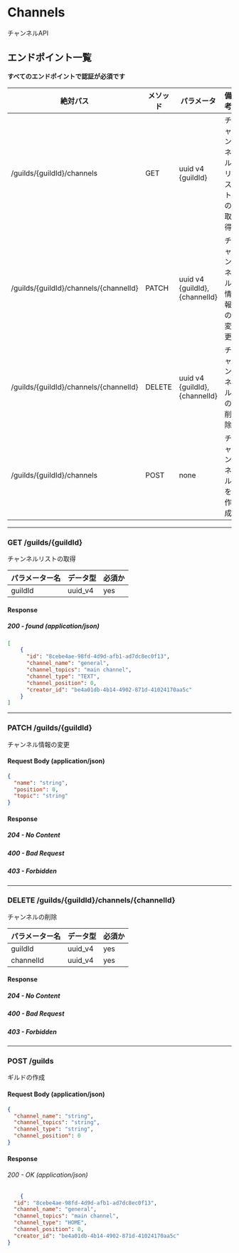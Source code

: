 # Channels
チャンネルAPI

## エンドポイント一覧
**すべてのエンドポイントで認証が必須です**

| 絶対パス                                   | メソッド   | パラメータ                         | 備考          |
|----------------------------------------|--------|-------------------------------|-------------|
| /guilds/{guildId}/channels             | GET    | uuid v4 {guildId}             | チャンネルリストの取得 |
| /guilds/{guildId}/channels/{channelId} | PATCH  | uuid v4 {guildId},{channelId} | チャンネル情報の変更  |
| /guilds/{guildId}/channels/{channelId} | DELETE | uuid v4 {guildId},{channelId} | チャンネルの削除    |
| /guilds/{guildId}/channels             | POST   | none                          | チャンネルを作成    |

-----

### GET /guilds/{guildId}
チャンネルリストの取得

| パラメーター名 | データ型    | 必須か |
|---------|---------|-----|
| guildId | uuid_v4 | yes |

#### Response

##### 200 - found (application/json)
```json
[
    {
      "id": "8cebe4ae-98fd-4d9d-afb1-ad7dc8ec0f13",
      "channel_name": "general",
      "channel_topics": "main channel",
      "channel_type": "TEXT",
      "channel_position": 0,
      "creator_id": "be4a01db-4b14-4902-871d-41024170aa5c"
    }
]
```

------

### PATCH /guilds/{guildId}
チャンネル情報の変更
#### Request Body (application/json)
```json
{
  "name": "string",
  "position": 0,
  "topic": "string"
}
```

#### Response
##### 204 - No Content
##### 400 - Bad Request
##### 403 - Forbidden

-------

### DELETE /guilds/{guildId}/channels/{channelId}
チャンネルの削除

| パラメーター名   | データ型    | 必須か |
|-----------|---------|-----|
| guildId   | uuid_v4 | yes |
| channelId | uuid_v4 | yes |

#### Response
##### 204 - No Content
##### 400 - Bad Request
##### 403 - Forbidden

------

### POST /guilds
ギルドの作成

#### Request Body (application/json)
```json
{
  "channel_name": "string",
  "channel_topics": "string",
  "channel_type": "string",
  "channel_position": 0
}
```

#### Response
###### 200 - OK (application/json)
```json
    {
  "id": "8cebe4ae-98fd-4d9d-afb1-ad7dc8ec0f13",
  "channel_name": "general",
  "channel_topics": "main channel",
  "channel_type": "HOME",
  "channel_position": 0,
  "creator_id": "be4a01db-4b14-4902-871d-41024170aa5c"
}
```
